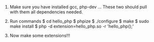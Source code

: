 1. Make sure you have installed gcc, php-dev ... These two should pull with them all dependencies needed.

2. Run commands 
    $ cd hello_php
    $ phpize
    $ ./configure
    $ make
    $ sudo make install
    $ php -d extension=hello_php.so -r 'hello_php();'

3. Now make some extensions!!! 
